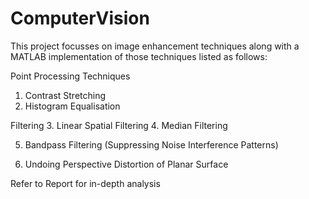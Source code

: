 # ComputerVision

This project focusses on image enhancement techniques along with a MATLAB implementation of those techniques listed as follows:

Point Processing Techniques
1. Contrast Stretching
2. Histogram Equalisation

Filtering 
3. Linear Spatial Filtering
4. Median Filtering

5. Bandpass Filtering (Suppressing Noise Interference Patterns)
 
6. Undoing Perspective Distortion of Planar Surface
  
Refer to Report for in-depth analysis

